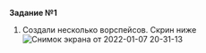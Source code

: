 **Задание №1**    
1. Создали несколько ворспейсов. Скрин ниже   
![Снимок экрана от 2022-01-07 20-31-13](https://user-images.githubusercontent.com/87299405/148575252-42d161f8-a1d6-486a-8f4f-e7c5277aa038.png)
